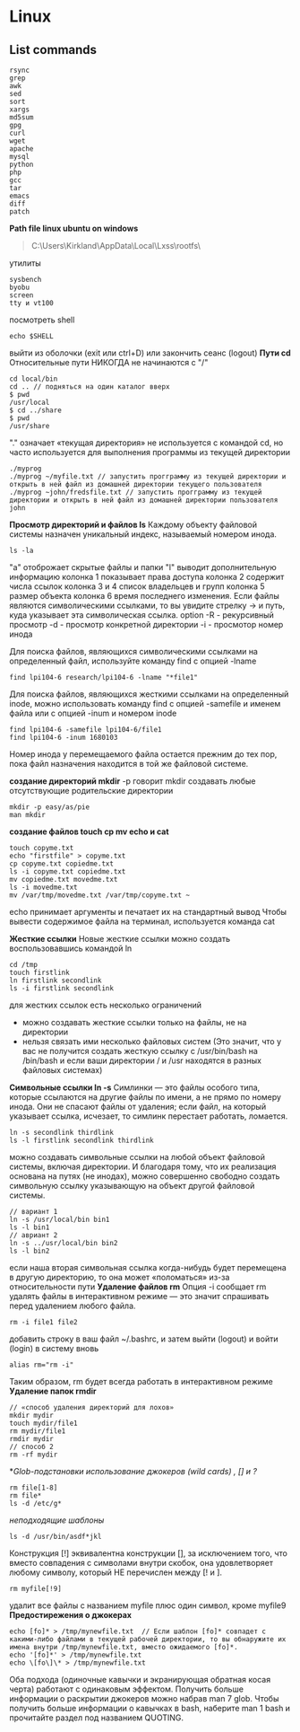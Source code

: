 # Linux

## List commands
```
rsync
grep
awk
sed
sort
xargs
md5sum
gpg
curl
wget
apache
mysql
python
php
gcc
tar
emacs
diff
patch
```
**Path file linux ubuntu on windows**
>C:\Users\Kirkland\AppData\Local\Lxss\rootfs\

утилиты
```
sysbench
byobu
screen 
tty и vt100
```
посмотреть shell
```
echo $SHELL
``` 
выйти из оболочки (exit или ctrl+D) или закончить сеанс (logout)
**Пути cd**
Относительные пути НИКОГДА не начинаются с "/"
```
cd local/bin
cd .. // подняться на один каталог вверх
$ pwd
/usr/local
$ cd ../share
$ pwd
/usr/share
```
 "." означает «текущая директория» не используется с командой cd, но часто используется для выполнения программы из текущей директории
```
./myprog
./myprog ~/myfile.txt // запустить прогграмму из текущей директории и открыть в ней файл из домашней директории текущего пользователя
./myprog ~john/fredsfile.txt // запустить прогграмму из текущей директории и открыть в ней файл из домашней директории пользователя john
```
**Просмотр директорий и файлов ls**
Каждому объекту файловой системы назначен уникальный индекс, называемый номером инода.
```
ls -la
```
"a" отоброжает скрытые файлы и папки "l" выводит дополнительную информацию колонка 1 показывает права доступа колонка 2 содержит числа ссылок колонка 3 и 4 список владельцев и групп колонка 5 размер объекта колонка 6 время последнего изменения. Если файлы являются символическими ссылками, то вы увидите стрелку -> и путь, куда указывает эта символическая ссылка.
option
-R - рекурсивный просмотр
-d - просмотр конкретной директории
-i - просмотор номер инода

Для поиска файлов, являющихся символическими ссылками на определенный файл, используйте команду find с опцией -lname
```
find lpi104-6 research/lpi104-6 -lname "*file1"
```
Для поиска файлов, являющихся жесткими ссылками на определенный inode, можно использовать команду find с опцией -samefile и именем файла или с опцией -inum и номером inode
```
find lpi104-6 -samefile lpi104-6/file1
find lpi104-6 -inum 1680103
```
Номер инода у перемещаемого файла остается прежним до тех пор, пока файл назначения находится в той же файловой системе.

**создание директорий mkdir**
-p говорит mkdir создавать любые отсутствующие родительские директории
```
mkdir -p easy/as/pie
man mkdir
```
**создание файлов touch cp mv echo и cat**
```
touch copyme.txt
echo "firstfile" > copyme.txt
cp copyme.txt copiedme.txt
ls -i copyme.txt copiedme.txt
mv copiedme.txt movedme.txt
ls -i movedme.txt
mv /var/tmp/movedme.txt /var/tmp/copyme.txt ~
```
echo принимает аргументы и печатает их на стандартный вывод
Чтобы вывести содержимое файла на терминал, используется команда cat

**Жесткие ссылки**
Новые жесткие ссылки можно создать воспользовавшись командой ln
```
cd /tmp
touch firstlink
ln firstlink secondlink
ls -i firstlink secondlink
```
для жестких ссылок есть несколько ограничений
- можно создавать жесткие ссылки только на файлы, не на директории
- нельзя связать ими несколько файловых систем (Это значит, что у вас не получится создать жесткую ссылку с /usr/bin/bash на /bin/bash и если ваши директории / и /usr находятся в разных файловых системах)

**Символьные ссылки ln -s**
Симлинки — это файлы особого типа, которые ссылаются на другие файлы по имени, а не прямо по номеру инода. Они не спасают файлы от удаления; если файл, на который указывает ссылка, исчезает, то симлинк перестает работать, ломается.
```
ln -s secondlink thirdlink
ls -l firstlink secondlink thirdlink
```
можно создавать символьные ссылки на любой объект файловой системы, включая директории. И благодаря тому, что их реализация основана на путях (не инодах), можно совершенно свободно создать символьную ссылку указывающую на объект другой файловой системы.
```
// вариант 1
ln -s /usr/local/bin bin1
ls -l bin1
// авриант 2
ln -s ../usr/local/bin bin2
ls -l bin2
```
если наша вторая символьная ссылка когда-нибудь будет перемещена в другую директорию, то она может «поломаться» из-за относительности пути
**Удаление файлов rm**
Опция -i сообщает rm удалять файлы в интерактивном режиме — это значит спрашивать перед удалением любого файла. 
```
rm -i file1 file2
```
добавить строку в ваш файл ~/.bashrc, и затем выйти (logout) и войти (login) в систему вновь
```
alias rm="rm -i"
```
Таким образом, rm будет всегда работать в интерактивном режиме
**Удаление папок rmdir**

```
// «способ удаления директорий для лохов»
mkdir mydir
touch mydir/file1
rm mydir/file1
rmdir mydir
// способ 2
rm -rf mydir
```
**Glob-подстановки использование джокеров (wild cards) *, [] и ?**
```
rm file[1-8]
rm file*
ls -d /etc/g*
```
*неподходящие шаблоны*
```
ls -d /usr/bin/asdf*jkl
```
Конструкция [!] эквивалентна конструкции [], за исключением того, что вместо совпадения с символами внутри скобок, она удовлетворяет любому символу, который НЕ перечислен между [! и ]. 
```
rm myfile[!9]
```
удалит все файлы с названием myfile плюс один символ, кроме myfile9
**Предостирежения о джокерах**
```
echo [fo]* > /tmp/mynewfile.txt  // Если шаблон [fo]* совпадет с какими-либо файлами в текущей рабочей директории, то вы обнаружите их имена внутри /tmp/mynewfile.txt, вместо ожидаемого [fo]*.
echo '[fo]*' > /tmp/mynewfile.txt
echo \[fo\]\* > /tmp/mynewfile.txt
```
Оба подхода (одиночные кавычки и экранирующая обратная косая черта) работают с одинаковым эффектом.
Получить больше информации о раскрытии джокеров можно набрав man 7 glob. Чтобы получить больше информации о кавычках в bash, наберите man 1 bash и прочитайте раздел под названием QUOTING.
